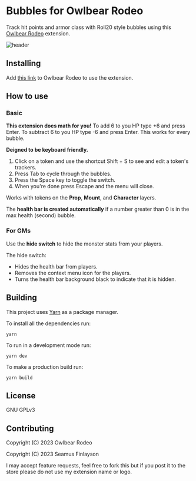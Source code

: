 # Bubbles for Owlbear Rodeo

Track hit points and armor class with Roll20 style bubbles using this [Owlbear Rodeo](https://www.owlbear.rodeo/) extension.

![header](https://github.com/SeamusFinlayson/Bubbles-for-Owlbear-Rodeo/assets/77430559/01f93d81-9fa8-4400-897f-9ad3b0663c0b)

## Installing

Add [this link](https://owlbear-rodeo-bubbles-extension.onrender.com/manifest.json) to Owlbear Rodeo to use the extension.

## How to use

### Basic

**This extension does math for you!** 
To add 6 to you HP type +6 and press Enter. To subtract 6 to you HP type -6 and press Enter. This works for every bubble.

**Deigned to be keyboard friendly.**

1. Click on a token and use the shortcut Shift + S to see and edit a token's trackers.
2. Press Tab to cycle through the bubbles.
3. Press the Space key to toggle the switch.
4. When you're done press Escape and the menu will close.

Works with tokens on the **Prop**, **Mount**, and **Character** layers.

The **health bar is created automatically** if a number greater than 0 is in the max health (second) bubble.

### For GMs

Use the **hide switch** to hide the monster stats from your players. 

The hide switch:

* Hides the health bar from players.
* Removes the context menu icon for the players.
* Turns the health bar background black to indicate that it is hidden.

## Building

This project uses [Yarn](https://yarnpkg.com/) as a package manager.

To install all the dependencies run:

`yarn`

To run in a development mode run:

`yarn dev`

To make a production build run:

`yarn build`

## License

GNU GPLv3

## Contributing

Copyright (C) 2023 Owlbear Rodeo

Copyright (C) 2023 Seamus Finlayson

I may accept feature requests, feel free to fork this but if you post it to the store please do not use my extension name or logo.
